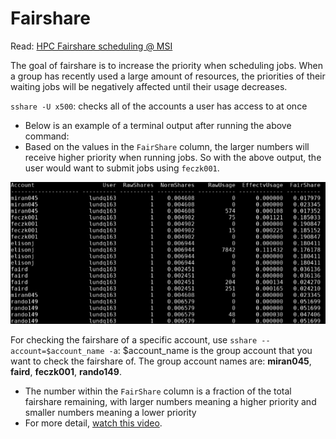 # Fairshare

Read: [HPC Fairshare scheduling @ MSI](https://www.msi.umn.edu/content/hpc)

The goal of fairshare is to increase the priority when scheduling jobs. When a group has recently used a large amount of resources, the priorities of their waiting jobs will be negatively affected until their usage decreases.

`sshare -U x500`: checks all of the accounts a user has access to at once

   * Below is an example of a terminal output after running the above command:
   * Based on the values in the `FairShare` column, the larger numbers will receive higher priority when running jobs. So with the above output, the user would want to submit jobs using `feczk001`.

![fairshare usage example](img/fairshare-example.jpeg)

For checking the fairshare of a specific account, use `sshare --account=$account_name -a`: $account_name is the group account that you want to check the fairshare of. The group account names are: **miran045**, **faird**, **feczk001**, **rando149**. 

* The number within the `FairShare` column is a fraction of the total fairshare remaining, with larger numbers meaning a higher priority and smaller numbers meaning a lower priority 
* For more detail, [watch this video](https://www.youtube.com/watch?v=uKeMHDo1BkM).
